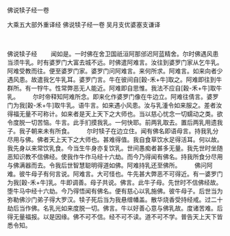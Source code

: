 佛说犊子经一卷


大乘五大部外重译经
佛说犊子经一卷
吴月支优婆塞支谦译


　　

佛说犊子经
　　闻如是。一时佛在舍卫国祇洹阿那邠迟阿蓝精舍。尔时佛遇风患当须牛乳。时有婆罗门大富去城不远。时佛遣阿难言。汝往到婆罗门家从乞牛乳。阿难受教而往。便至婆罗门家。婆罗门问阿难言。来何所求。阿难言。如来向者少遇风患。故遣我乞牛乳耳。婆罗门言。牛在彼间自[穀-禾+牛]取之。阿难即往到牛群所。有一牸牛。性常弊恶无人能近。阿难即自思惟。我法不应自[穀-禾+牛]取牛乳。
　　尔时帝释知阿难所念。即来化作婆罗门像在牛边立。阿难往倩言。婆罗门为我[穀-禾+牛]取牛乳。语牛言。如来遇小风患。汝与乳湩令如来服之。差者汝得福无量不可称计。如来者是天上天下之大师也。当以慈心忧念一切蠕动之类。欲令度脱一切苦恼。牛言。此手扪摸我乳。一何快耶。前两乳取去。置后两乳用遗我子。我子朝来未有所食。
　　尔时犊子在边立住。闻有佛名即语母言。持我乳分尽用与佛。佛者天上天下之大师也。甚难得值。我自食草饮水足得活耳。何以故。我先身以来常饮乳食。今当生牛身亦复饮乳。世间愚痴者甚多无量。我先世时坐随恶知识教不信佛经。使我作牛作马经十六劫。而今乃得闻有佛名。持我所食分尽用与佛满器而去。令我后世智慧聪明得道如佛。阿难持乳还至佛所。
　　佛问阿难。彼牛母子有何言说。阿难言。大可怪也。牛先甚大弊恶不可得近。有一婆罗门为我[穀-禾+牛]乳。牛即调善。母子共说。佛言。此牛子母。先世时不信佛经故。堕牛马中经十六劫。今乃得悟闻有佛名。便有慈心以乳施佛。彼牛母子。后世当为弥勒佛沙门弟子得大罗汉。犊子死后当为我悬缯幡盖。散华烧香受持经戒。过二十劫后当作佛。名乳光如来度脱一切。佛言。牛以好善心意与佛乳故。度诸苦难。后得无量福报。以是因缘。佛不可不信。经不可不读。道不可不学。普告天上天下皆悉令知。


